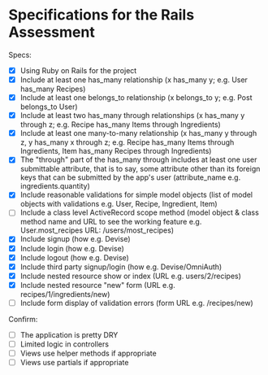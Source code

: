 # Specifications for the Rails Assessment

Specs:

-   [x] Using Ruby on Rails for the project
-   [x] Include at least one has_many relationship (x has_many y; e.g. User has_many Recipes)
-   [x] Include at least one belongs_to relationship (x belongs_to y; e.g. Post belongs_to User)
-   [x] Include at least two has_many through relationships (x has_many y through z; e.g. Recipe has_many Items through Ingredients)
-   [x] Include at least one many-to-many relationship (x has_many y through z, y has_many x through z; e.g. Recipe has_many Items through Ingredients, Item has_many Recipes through Ingredients)
-   [x] The "through" part of the has_many through includes at least one user submittable attribute, that is to say, some attribute other than its foreign keys that can be submitted by the app's user (attribute_name e.g. ingredients.quantity)
-   [x] Include reasonable validations for simple model objects (list of model objects with validations e.g. User, Recipe, Ingredient, Item)
-   [ ] Include a class level ActiveRecord scope method (model object & class method name and URL to see the working feature e.g. User.most_recipes URL: /users/most_recipes)
-   [x] Include signup (how e.g. Devise)
-   [x] Include login (how e.g. Devise)
-   [x] Include logout (how e.g. Devise)
-   [x] Include third party signup/login (how e.g. Devise/OmniAuth)
-   [x] Include nested resource show or index (URL e.g. users/2/recipes)
-   [x] Include nested resource "new" form (URL e.g. recipes/1/ingredients/new)
-   [ ] Include form display of validation errors (form URL e.g. /recipes/new)

Confirm:

-   [ ] The application is pretty DRY
-   [ ] Limited logic in controllers
-   [ ] Views use helper methods if appropriate
-   [ ] Views use partials if appropriate
